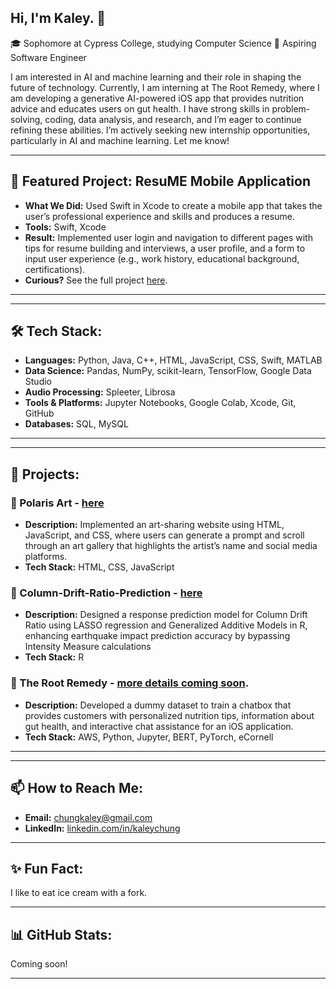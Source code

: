 ## Hi, I'm Kaley. 👋

🎓 Sophomore at Cypress College, studying Computer Science
🔭 Aspiring Software Engineer

I am interested in AI and machine learning and their role in shaping the future of technology. Currently, I am interning at The Root Remedy, where I am developing a generative AI-powered iOS app that provides nutrition advice and educates users on gut health. I have strong skills in problem-solving, coding, data analysis, and research, and I’m eager to continue refining these abilities. I’m actively seeking new internship opportunities, particularly in AI and machine learning. Let me know!

---

## 🎯 Featured Project: ResuME Mobile Application
- **What We Did:** Used Swift in Xcode to create a mobile app that takes the user’s professional experience and skills and produces a resume.  
- **Tools:** Swift, Xcode  
- **Result:** Implemented user login and navigation to different pages with tips for resume building and interviews, a user profile, and a form to input user experience (e.g., work history, educational background, certifications).  
- **Curious?** See the full project [here](https://github.com/chungkaley/Final-Project).  

---

---

## 🛠 Tech Stack:
- **Languages:** Python, Java, C++, HTML, JavaScript, CSS, Swift, MATLAB  
- **Data Science:** Pandas, NumPy, scikit-learn, TensorFlow, Google Data Studio  
- **Audio Processing:** Spleeter, Librosa  
- **Tools & Platforms:** Jupyter Notebooks, Google Colab, Xcode, Git, GitHub  
- **Databases:** SQL, MySQL 

---

---

## 🚀 Projects:
### 📌 Polaris Art - [here](https://github.com/chungkaley/Polaris-Art)
- **Description:** Implemented an art-sharing website using HTML, JavaScript, and CSS, where users can generate a prompt and scroll through an art gallery that highlights the artist’s name and social media platforms.
- **Tech Stack:** HTML, CSS, JavaScript

### 📌 Column-Drift-Ratio-Prediction - [here](https://github.com/kkaushik03/Column-Drift-Ratio-Prediction)
- **Description:** Designed a response prediction model for Column Drift Ratio using LASSO regression and Generalized Additive Models in R, enhancing earthquake impact prediction accuracy by bypassing Intensity Measure calculations 
- **Tech Stack:** R

### 📌 The Root Remedy - [more details coming soon](https://github.com/rawspinach155/TheRootRemedy).
- **Description:** Developed a dummy dataset to train a chatbox that provides customers with personalized nutrition tips, information about gut health, and interactive chat assistance for an iOS application.
- **Tech Stack:** AWS, Python, Jupyter, BERT, PyTorch, eCornell

---
  
---

## 📫 How to Reach Me:
- **Email:** [chungkaley@gmail.com](mailto:chungkaley@gmail.com)  
- **LinkedIn:** [linkedin.com/in/kaleychung](https://www.linkedin.com/in/kaleychung)  

---

## ✨ Fun Fact:
I like to eat ice cream with a fork.  

---

## 📊 GitHub Stats:
Coming soon!

---


